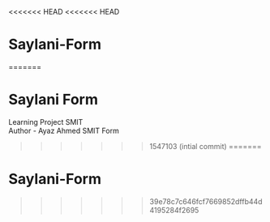 <<<<<<< HEAD
<<<<<<< HEAD
# Saylani-Form
=======
# Saylani Form
Learning Project SMIT 
<br>
Author - Ayaz Ahmed 
SMIT Form

>>>>>>> 1547103 (intial commit)
=======
# Saylani-Form
>>>>>>> 39e78c7c646fcf7669852dffb44d4195284f2695
